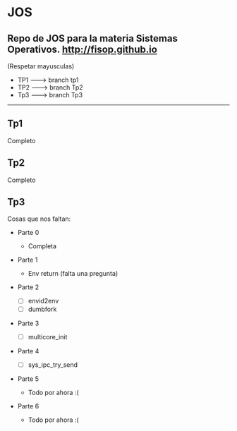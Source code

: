 # JOS
Repo de JOS para la materia Sistemas Operativos.
http://fisop.github.io
--------
(Respetar mayusculas)

- TP1 ---> branch tp1
- TP2 ---> branch Tp2 
- Tp3 ---> branch Tp3

--------
## Tp1

Completo

## Tp2

Completo

## Tp3

Cosas que nos faltan:

- Parte 0
  - Completa

- Parte 1
  - Env return (falta una pregunta)
 
- Parte 2
  - [ ] envid2env
  - [ ] dumbfork
  
- Parte 3
  - [ ] multicore_init
  
- Parte 4
  - [ ] sys_ipc_try_send
  
- Parte 5
  - Todo por ahora :(
  
- Parte 6
  - Todo por ahora :(
